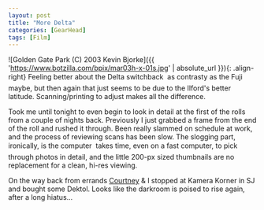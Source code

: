 ```yaml
---
layout: post
title: "More Delta"
categories: [GearHead]
tags: [Film]
---
```



![Golden Gate Park (C) 2003 Kevin Bjorke]({{ 'https://www.botzilla.com/bpix/mar03h-x-01s.jpg' | absolute_url }}){: .align-right}
Feeling better about the Delta switchback &#151; as contrasty as the Fuji maybe, but then again that just seems to be due to the Ilford's better latitude. Scanning/printing to adjust makes all the difference.

Took me until tonight to even begin to look in detail at the first of the rolls from a couple of nights back. Previously I just grabbed a frame from the end of the roll and rushed it through. Been really slammed on schedule at work, and the process of reviewing scans has been slow. The slogging part, ironically, is the computer &#151; takes time, even on a fast computer, to pick through photos in detail, and the little 200-px sized thumbnails are no replacement for a clean, hi-res viewing.

On the way back from errands <a href="http://www.geekychick.net">Courtney</a> &amp; I stopped at Kamera Korner in SJ and bought some Dektol. Looks like the darkroom is poised to rise again, after a long hiatus...
